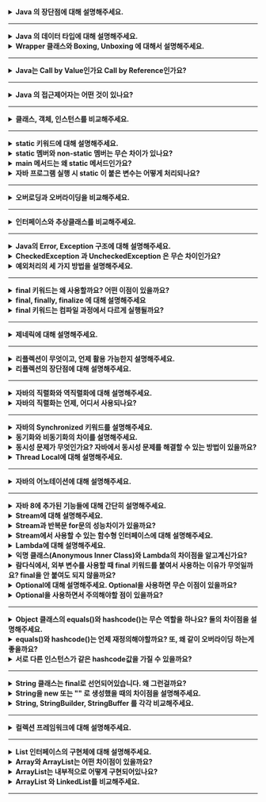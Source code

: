 <details>
    <summary><b>Java 의 장단점에 대해 설명해주세요.</b></summary>

## 장점

- 운영체제에 독립적이다.
    - JVM에 의해 자바로 작성된 프로그램을 어디서든 실행 가능하다.
- 객체지향 언어이다.
    - 다형성, 상속 등의 객체 지향 개념을 통해 재사용성, 확장성이 높은 코드 작성이 가능하다.
- 언어를 사용해온 시간이 길고 자료가 많다.
    - 많은 개발자들이 오랜 기간동안 개발에 사용한 언어인 만큼 찾아볼 수 있는 자료가 많고 커뮤니티가 활발하다.
    - 많은 오픈 소스가 만들어지면서 이를 통해 많은 사람들이 쉽고 빠르게 개발이 가능해졌다.
- 멀티스레드 구현이 쉽게 가능하다.
    - 많은 라이브러리를 통해 멀티스레드 구현이 쉽다.
    - 운영체제에 독립적이어서 더욱 쉽게 할 수 있다.

## 단점

- 속도가 비교적 느리다.
    - 한번의 컴파일로 기계어로 변환되는 C, C++과는 다르게 한번의 컴파일이 아닌, JVM이 해석하고 실행하는 과정이 필요하기 때문에 확실히 속도는 느리다.
    - JIT 컴파일러의 도입으로 C, C++의 속도와 거의 비슷하게 개선되었다.
- 예외 처리가 불편하다.
    - 예외를 개발자들이 **직접** 처리해줘야 한다. 이를 해주지 않으면 컴파일 에러가 발생하여 프로그램이 실행되지 않는다.
</details>

---

<details>
    <summary><b>Java 의 데이터 타입에 대해 설명해주세요.</b></summary>

# Java의 데이터 타입

### 기본 데이터 타입

| 타입 종류 | 이름      | 크기     |
|-------|---------|--------|
| 정수형   | byte    | 1 byte |
|       | short   | 2 byte |
|       | int     | 4 byte |
|       | long    | 8 byte |
| 실수형   | float   | 4 byte |
|       | double  | 8 byte |
| 논리형   | boolean | 1 byte |
| 문자형   | char    | 2 byte |
- 기본 데이터 타입은 메모리의 Stack 영역에 저장된다.
- 기본값이 존재하며 null 값을 가질 수 없다.
- 운영체제에 독립적인 언어이기 때문에 기본 타입의 크기가 운영체제에 따라 달라지지 않는다.
- 기본 데이터 타입의 크기를 벗어나는 값을 할당할 경우 컴파일 에러가 발생한다.

### 레퍼런스 타입

- 위의 8가지를 제외하고 모두 레퍼런스 타입이다.
- 보통 클래스, 인터페이스, 배열, Enum을 저장하기 위한 용도로 사용된다.
- Heap 영역에 값이 저장된 곳의 주소값을 Stack 영역에 저장한다.
- 기본값이 없고, 빈 객체라는 표현으로 null 값을 가질 수 있어 NullPointException이 발생할 수 있다.
</details>

<details>
    <summary><b>Wrapper 클래스와 Boxing, Unboxing 에 대해서 설명해주세요.</b></summary>

# Wrapper 클래스

기본 데이터 타입을 객체로 다루어야 하는 상황에 사용하기 위해 만들어진 것으로 Integer, Chracter 등 기본 데이터 타입의 객체 타입을 통칭하여 Wrapper 클래스라고 부른다.

Wrapper 클래스는 기본 데이터 타입과 다르게 연산에 사용되지 않으며 값을 생성하고 객체가 가진 값을 참조할 수만 있다.

## Boxing

- 기본 객체 타입을 Wrapper 클래스로 변환하는 과정을 말한다.

## Unboxing

- Wrapper 클래스를 기본 객체 타입으로 변환하는 과정을 말한다.

보통 위의 두가지 과정을 클래스의 static 메소드를 통해 수행했지만, JDK 1.5부터 Boxing과 Unboxing 과정을 자동으로 처리해준다. 이것을 통해 기존의 조회만 가능했던 점을 극복하여 연산에도 활용할 수 있게 되었다.
</details>

---

<details>
    <summary><b>Java는 Call by Value인가요 Call by Reference인가요?</b></summary>

# Call By Value vs Call By Reference

## Call By Value

- 메소드를 호출할 때 전달되는 인자에 값이 복사되어 전달된다.
- 메소드에 전달된 인자는 바깥의 변수와 **완전히 서로 다른 변수**로 존재한다.
- 따라서 메소드 내부에서 값이 변경되어도 외부의 변수에 전혀 영향을 주지 않는다.

## Call By Reference

- 메소드를 호출할 때 전달되는 인자에 레퍼런스가 담겨 전달된다.
- 메소드에 전달된 인자와 바깥의 변수가 같은 레퍼런스를 가리키게 된다.
- 따라서 메소드 내부에서 값이 변경되면 외부의 변수도 동일하게 변경 사항이 반영된다.

## Java는 무슨 방식을 사용하나요?

Java는 항상 Call By Value로 작동한다.

1. 원시 타입의 경우

    ```java
    public class PrimitiveClass {
    
    	public void sum(int a, int b){ // 동일한 이름이지만 PrimitiveClass의 멤버 변수와 완전히 다른 변수
    		a += b;
    	}
    
    	public static void main(String[] args){
    			int a = 1;
    			int b = 2;
    
    			sum(a, b);
    
    			System.out.println("a : " + a);
    			System.out.println("b : " + b);
    	}
    }
    ```

   **실행 결과**

    ```
    a : 1
    b : 2
    ```

2. 레퍼런스 타입의 경우

    ```java
    public class User{
    	String name;
    
    	public User(String name){
    		this.name = name;
    	}
    
    	public String getName(){
    		return this.name;
    	}
    }
    
    public class ReferenceClass {
    
    	public void changeUser(User a){ // 동일한 이름이지만 ReferenceClass의 멤버 변수와 완전히 다른 변수
    		a = new User("kim");
    	}
    
    	public static void main(String[] args){
    			User a = new User("lee");
    
    			changeUser(a);
    
    			System.out.println("a name : " + a);
    	}
    }
    ```

   **실행 결과**

    ```
    a name : lee
    ```

   **🤔  reference를 전달하는데 왜 call by value 인거지?**

   위에 주석으로 적어놓은 것과 동일하게 현재 `changeUser` 라는 메소드에 인자로 전달되는 `a` 라는 변수는 `ReferenceClass` 가 멤버로 가진 `a` 변수와 서로 다른 변수이다.

   `changeUser`가 사용하게 될 `a`라는 변수에 User 인스턴스의 **주소값**이 복사되어 들어가게 되고, lee 라는 이름을 가진 객체에 접근이 가능하게 된다.

   하지만 완전히 다른 변수이기 때문에 a에 완전히 다른 새로운 인스턴스가 할당되게 되면 더이상 changeUser에서는 ReferenceClass의 멤버 변수 a에 접근이 불가능하다. 왜냐하면 주소값이 사라져버렸기 때문이다.

   즉, 주소값을 복사해서 전달한 것이지 레퍼런스를 그대로 전달한 것이 아니기 때문에 메소드 내에서 값이 변경되어도 기존의 값이 변경되지 않고 나오게 되는 것이다.


따라서, 자바는 항상 Call By Value로 작동하는 것을 확인할 수 있다.
</details>

---

<details>
    <summary><b>Java 의 접근제어자는 어떤 것이 있나요?</b></summary> 

# Java의 접근 제어자

| 종류        | 설명                                                                            | 접근 가능 범위                   |
|-----------|-------------------------------------------------------------------------------|----------------------------|
| private   | 그 어떤 외부 클래스에서도 접근이 불가능하며 동일한 클래스 내에서만 접근 및 사용이 가능하다.                          | 동일한 클래스 내                  |
| public    | 어디서든 접근이 가능하다.                                                                | 모든 패키지                     |
| protected | 같은 패키지에 존재할 경우 접근이 가능하며, 다른 패키지에 있더라도 상속 받은 자식 클래스는 접근이 가능하다.                 | 같은 패키지 혹은 패키지에 상관 없이 상속 관계 |
| default   | 아무것도 지정하지 않을 경우에 해당되며 같은 패키지 내에 있는 경우에만 접근이 가능하다. 그래서 pakage-private이라고도 부른다. | 같은 패키지                     |
</details>

---

<details>
    <summary><b>클래스, 객체, 인스턴스를 비교해주세요.</b></summary> 

# 클래스

- 객체를 구현하기 위한 설계도 및 틀
- 연관된 변수와 메서드를 가진다.

# 객체

- 소프트웨어 세계에 구현해야할 대상이다.
- 소프트웨어 세계에 구현하고자 하는 대상의 컨셉으로 이를 구현해내기 위해 클래스로 설계도를 만드는 것이다.
  - 그래서 클래스의 인스턴스라고 부르기도 한다.
- oop의 관점으로 클래스 타입으로 선언되었을 때 객체라고 부른다.

# 인스턴스

- 클래스가 소프트웨어 세계에서 구체적으로 실체화 된 것을 말한다.
- 실제로 메모리에 할당된다.
- oop의 관점으로 객체가 메모리에 할당되어 실제 사용될때 인스턴스라고 한다.

# 객체 vs 인스턴스

- 사실 객체는 인스턴스를 포괄하는 개념이다.
- 소프트웨어 세계에 더욱 가까운 개념이 인스턴스이고, 실제 개념에 가까운 것이 객체라고 할 수 있다.
- 코드상으로는 클래스 타입을 사용하여 선언된 것을 객체라고 하며,  객체에 실제 구체적인 구현체가 생성되면 그것을 인스턴스라고 한다.
</details>

---

<details>
    <summary><b>static 키워드에 대해 설명해주세요.</b></summary> 

- 객체 생성 없이도 접근이 가능하도록 만든다.
- static 키워드를 가지면 클래스가 로드되는 시점에 메모리에 적재된다.
- 클래스 로드 시점에 메모리에 적재된 후에 프로그램이 종료될 때까지 유지된다.
- 프로그램이 종료되면서 메모리에서 해제된다.
- GC의 관리 대상에서 제외되기 때문에 무문별한 static 사용은 메모리 낭비를 가져올 수 있으니 신중히 고려해야한다.
</details>

<details>
    <summary><b>static 멤버와 non-static 멤버는 무슨 차이가 있나요?</b></summary> 

## static 멤버 vs non-static 멤버

### static 멤버

- 객체 생성 없이 접근이 가능하다.
- JVM의 Runtime Data Area 중 Method Area에 들어간다.
- 컴파일 시점에 메모리에 적재되어야 하므로 정적 바인딩에 해당한다.
- static 멤버는 클래스 내의 non-static 멤버를 참조 할 수 없다.
- 클래스 당 하나로 관리된다.

### non-static 멤버

- 객체를 인스턴스로 생성하고 인스턴스를 통해 접근이 가능하다.
- non-static 멤버는 static 멤버를 참조 할 수 있다.
- 런타임 시점에 동적으로 할당되기 때문에 동적 바인딩에 해당한다.
- 생성된 인스턴스 별로 heap 영역에 객체와 함께 생성된다.


> 🚨 **클래스의 인스턴스 메소드는 객체별로 생성되지 않는다.**
> 
> 인스턴스 메소드는 메모리에 한 번 할당되고, 각 생성된 객체들은 그 메소드가 어디에 있는지 알고 있는 상태로 존재한다. 객체가 메모리의 주소를 알고 있고, 인스턴스를 통해 메소드를 호출할 때 알고 있는 메모리 주소를 통해 메소드를 호출하게 된다.

</details>
<details>
    <summary><b>main 메서드는 왜 static 메서드인가요?</b></summary> 

JVM의 실행에서 가장 먼저 호출하는 것이 main 메소드이다. JVM은 클래스의 인스턴스가 생성되지 않은 상태에서 main 메소드를 찾는다.

**따라서 실행 시점에 메모리에 main 메소드가 적재되어 있기 위해서 main 메소드는 static으로 선언된다.**
</details>

<details>
    <summary><b>자바 프로그램 실행 시 static 이 붙은 변수는 어떻게 처리되나요?</b></summary>

클래스 로더에 의해 static 키워드를 인식하여 클래스 로드 시점에 메모리에 적재합니다. JVM의 Runtime Data Area 중 로드된 클래스들이 저장되는 곳인 Method Area에 static 변수도 같이 적재됩니다. 이때 적재된 static 변수는 클래스 별로 하나만 적재됩니다.
</details>

---

<details>
    <summary><b>오버로딩과 오버라이딩을 비교해주세요.</b></summary> 

## 오버로딩

- 동일한 클래스 내 혹은 상속 관계에서 이루어진다.
- 동일한 메소드 명을 가지면서 전달되는 인자의 타입이나 갯수가 달라야한다.
- 같은 기능을 하는 다른 메소드를 하나의 동일한 메소드로 사용 가능하다.
- 타입 정보가 결정되는 시점에 정적으로 바인딩된다. = 정적 바인딩

## 오버라이딩

- 상속 관계에서만 이루어진다. 동일한 클래스 내에서는 이루어질 수 없다.
- 동일한 메소드 명을 가지면서 전달되는 인자의 타입과 갯수도 동일해야 한다.
- 부모가 가진 기능을 재정의 할 수 있다.
- 상속을 통해 이루어지기 때문에 컴파일 시점에 타입이 결정되지 못하고 동적으로 할당된 객체를 통해 메소드를 호출하기 때문에 오버라이딩은 동적 바인딩이다.
</details>

---

<details>
    <summary><b>인터페이스와 추상클래스를 비교해주세요.</b></summary> 

# 인터페이스

## 인터페이스 정의

- interface 키워드를 사용하여 클래스처럼 선언된 형태이다.
- 상수와 추상 메소드를 가진다.
  - 추상 메소드의 public abstract 키워드는 생략될 수 있다.
  - 상수의 public static final 키워드는 생략될 수 있다.
- 인터페이스는 인스턴스화 할 수 없다.
  - implements 키워드를 사용하여 클래스로 구현하여 인스턴스로 만들 수 있다.
  - 인터페이스를 상속 받은 클래스는 모든 추상 메소드를 반드시 구현해야 한다.

## 인터페이스 목적

- 인터페이스는 추상화와 다형성을 실천할 수 있는 핵심 개념이다.
  - 인터페이스를 통해 기능을 명세할 수 있으며, 즉 기능을 추상화 할 수 있다.
  - 인터페이스를 활용하여 객체를 선언하고 인스턴스를 사용할 때 내부 구현을 고려하지 않고 사용이 가능하다.
- 인터페이스는 서로 연관이 없는 클래스더라도 같은 기능을 동작하도록 보장한다.
  - 상속 받은 서브 클래스가 구현해야 할 메소드들의 원형을 알려주어 서브 클래스들이 모두 동일한 동작을 할 수 있도록 한다.

## 인터페이스의 다중상속

- 인터페이스는 추상 메서드만 가지기 때문에 여러 인터페이스에서 동일한 메소드를 가지고 있어도 실질적인 구현은 구현체에서 하기 때문에 문제가 발생하지 않는다.

> 🚨 **클래스에서 다중상속이 안되는 이유는 ?**
>
> A와 B, C 클래스가 있다고 할 때, C 가 A, B 를 모두 동시에 상속 받았다고 가정하자.
그런데 A와 B에 동일한 형태를 가진 메소드가 있다고 할때, C에서 그 메소드를 사용하게 되면 A, B 어떤 클래스에 속한 메소드를 가져와야 하는지 알 수가 없기 때문에 클래스는 다중 상속이 불가능하다.


# 추상 클래스

## 추상클래스 정의

- abstract 키워드를 사용하여 클래스를 선언한 형태이다.
- 추상 메소드를 가질 수도 있고 가지지 않을 수도 있다.
  - 추상 메소드를 가진다면 반드시 클래스도 추상 클래스로 선언해야 한다.
- 추상 클래스는 인스턴스화 할 수 없다.
  - 아직 구현되지 않은 추상메소드를 갖고 있기 때문이다.
  - 상속을 통해 구현하여 서브 클래스로 인스턴스를 만들 수 있다.

## 추상 클래스의 목적

- 상속을 위한 부모클래스로 활용하기 위한 목적이 있다.
  - 여러 클래스의 공통 기능을  추상화하여 상속 받는 자식 클래스에게 구현의 책임을 위임한다.
- 보통 연관된 클래스 간의 상속 관계에서 기능 확장을 위해 사용된다.
  - 클래스 간의 기능 구현을 각 클래스에게 위임하여 기능을 확장할 수 있다.

## 추상 클래스의 단일 상속

- 추상 클래스는 추상 메소드외에 구현된 인스턴스 메소드도 가질 수 있다. 따라서 클래스의 상속 관계에서 이루어질 수 있는 충돌의 발생 가능성이 있기 때문에 추상 클래스도 다중 상속을 허용하지 않는다.

## 추상 클래스 vs 인터페이스

`공통점`

- 모두 자체만으로 인스턴스화 할 수 없다.
- 추상 메서드를 가질 수 있다.
- 상속을 통해 모든 추상 메서드를 구현해야 하는 강제성을 가진다.
- 모두 다형성을 실현할 수 있다.

`차이점`

- 추상 클래스는 기능을 추상화하여 관련있는 클래스들 간의 기능 확장을 위해 사용되는 반면, 인터페이스는 연관이 없는 클래스더라도 같은 기능을 가진 것을 보장하기 위해 사용된다.
- 추상 클래스는 다중 상속이 불가능 하지만 인터페이스는 다중 상속이 가능하다.
</details>

---

<details>
    <summary><b>Java의 Error, Exception 구조에 대해 설명해주세요.</b></summary> 

# Error

- 주로 자바 가상 머신에서 발생한다.
- Java.lang.Error 클래스의 서브 클래스들로 시스템에 무언가 비정상적인 상황이 발생한 경우에 사용된다.
- 애플리케이션 코드에서 처리할 수 없는 예외이다.
- 대표적으로 StackOverFlowError, OutOfMemoryError가 있다.

# Exception

- 시스템이 아닌 개발자가 작성한 애플리케이션 코드에 의해 발생하는 예외이다.
- java.lang.Exception 클래스의 서브 클래스들인데, Exception을 상속하느냐, RuntimeException을 상속하느냐에 따라 예외 처리 방식이 다르다.
- Exception을 상속 받은 서브 클래스들은 Check Exception 이라고 하며, try-catch, throws를 통해 반드시 예외를 처리해야 하는 강제성을 가진다.
- RuntimeException을 상속 받은 서브 클래스들은 UnChecked Exception 이라고 하며, RuntimeException이 명시적인 예외 처리를 강제하지 않기 때문에 Unchecked Exception은 예외처리가 강제되지 않는다.

</details>

<details>
    <summary><b>CheckedException 과 UncheckedException 은 무슨 차이인가요?</b></summary> 

- Exception을 상속 받은 서브 클래스들은 Check Exception 이라고 하며, try-catch, throws를 통해 반드시 예외를 처리해야 하는 강제성을 가진다.
- RuntimeException을 상속 받은 서브 클래스들은 UnChecked Exception 이라고 하며, RuntimeException이 명시적인 예외 처리를 강제하지 않기 때문에 Unchecked Exception은 예외처리가 강제되지 않는다.

</details>

<details>
    <summary><b>예외처리의 세 가지 방법을 설명해주세요.</b></summary> 

## 예외 복구

예외 상태를 파악한 후에 문제를 해결하여 정상을 돌려 놓는 것이다.

```java
public sendFile(String fileName) {
    File file;
    try {
      file = FileFindService.find(fileName);
    }
    catch (FileNotFoundException e){
      file = FileFindeService.find("defalut.png");
    }

    send(file);
}
```

자주 사용되지 않는 방법이라고 한다. 예외가 발생하면 복구할 수 있는 경우가 거의 없기 때문이다.

예를 들어 유니크해야 하는 이메일 값이 중복되어 SQLException이 계속 발생한다면 RuntimeException을 발생시키고 사용자에게 다시 입력을 유도하는 것이 현명하기 때문이다.

따라서 복구를 해야할 일이 생긴다면 아래 처럼 코드의 흐름으로 제어하는 것이 좋다.

```java
public void sendFile(String fileName){
    if(FileFindService.existed(filename)){ // 파일의 유무에 따라 행동 제어
        send(FileService.find(fileName);
    } else {
        send(FileService.find("default.png");
    }
}
```

## 예외 처리 회피

예외를 직접 담당하지 않고 호출한 쪽으로 던져 회피하는 방법이다.

무작정 예외를 회피하는 것은 무책임한 방법이며, 전달할 객체에게 예외를 반드시 알려야 하는 상황에 사용된다.

```java
public Object someMethod() throws IOException {
    ...
}
```

## 예외 전환

예외 처리 회피와 비슷하게 메소드 밖으로 예외를 던지지만, 적절한 예외로 전환해서 넘기는 방법이다.

보통 예외 처리를 위해 RuntimeException을 상속받은 적절한 예외처리 핸들러를 만들어 그 예외 클래스로 전환하여 던진다.

복구를 위해 Unchecked Exception을 이용하는 방법이다.

```java
public int divide(int num1, int num2){
    try {
        return num1 / num2;
    } catch (ArithemeticException e){
        throw new CalculateException("0으로 나눌 수 없음!");
    }
}

public class CalculateException extends RuntimeException {
    public CalculateException(String message){
        super(message);
    }
}
```
</details>

---

<details>
    <summary><b>final 키워드는 왜 사용할까요? 어떤 이점이 있을까요?</b></summary> 

final 키워드를 선언하게 되면 한번의 초기화 후에 변경할 수 없음을 나타낸다.

# final 선언시 무엇이 달라질까?

## 클래스

클래스 이름 앞에 사용되면 클래스를 **상속 받을 수 없음**을 지정한다.

### 가장 대표적인 final 클래스 = String


> ☁️ Immutable Object : 하나의 인스턴스로 복제하여 공유할 수 있다.


String 클래스는 final로 선언되어 상속이 불가능하다. String의 특성을 잘 생각해보면 이 이유를 알 수 있다.

String 클래스는 String Pool에서 하나의 인스턴스를 공유하는 형태로 사용된다. 즉, 문자열 별로 인스턴스가 만들어지지만 동일한 값을 가진 인스턴스는 생성되지 않고 복제되어 공유된다는 것이다. 그렇기 때문에 String은 불변객체로 만들어져 관리된다.

만약 이렇게 공유되는 String 클래스가 상속이 가능한 형태라면 어떨까? String 을 상속받은 Sub Class가 만들어지고, String pool에서는 String 클래스인지, String 클래스처럼 보이는 Sub Class인지 알기가 힘들다.

따라서 String은 불변 객체이면서 상속이 불가능한 final 클래스로 정의된 것이다.

이런 식으로, 상속을 통해서 확장이 되지 않았으면 하는 클래스에 대해 final 키워드를 사용할 수 있다.

## 메소드

메소드에 선언되면 **오버라이딩 할 수 없는 메소드**임을 선언한다.

만약 상속받은 클래스의 부모 클래스에 final 메소드가 존재하면 오버라이딩 할 수 없으며, 해당 메소드를 상속받아서 사용해야만 한다.

## 필드

필드에 선언되면 **상수**가 된다.

상수 필드는 한번 초기화되면 값을 변경할 수 없으며, public static 키워드와 함께 선언하면 어디서든 사용할 수 있는 전역 상수를 만들 수 있다.

### 기본 데이터타입에 사용

기본 데이터 타입에 사용시 해당 변수의 값 자체가 변하지 않도록 한다.

### 참조 타입에 사용

참조 타입에 사용시 해당 변수가 가진 주소값이 변하지 않도록 한다. 참조하고 있는 주소값에 해당하는 객체의 상태값은 강제할 수 없다.

# final 사용으로 얻는 이점

- 시스템을 통해 변하지 않고 통일성을 유지해야 하는 값이 바뀌지 않도록 강제할 수 있다.
- final 변수로 선언하여 변하지 않는 값을 일관성 있게 사용이 가능하며, 따로 상수를 선언해둘 경우 변경이 용이하다.
- 값이 변경되지 않기 때문에 컴파일러가 효율적으로 코드를 생산할 수 있게 된다.
- 메소드에 사용할 경우, 변경되면 안되는 메소드로 지정이 가능하다.
</details>


<details>
    <summary><b>final, finally, finalize 에 대해 설명해주세요</b></summary> 

## final

- 사용되는 곳에 따라 의미가 다르다.
- 클래스에 사용시 상속이 불가능한 클래스를 만들게 되고, 메소드에 쓰일 경우 오버라이딩이 불가능한 메소드를 만들게 되고, 필드에 사용시 한번의 초기화 이후에 변경이 불가능한 변수임을 의미하게 된다.

## finally

- try-catch 구문에서 try, catch 블록이 실행된 후 마지막에 반드시 실행해야 하는 로직이 있을 경우에 사용할 수 있는 선택적 블럭이다.
- try에서 자원을 사용하게 된 경우에 개발자가 직접 finally를 통해 자원을 해제시킬 때 주로 많이 사용된다.
    - 자원을 사용 후 해제하지 않으면 계속해서 자원이 열려있게 되면서 프로그램에 버그를 만들 수 있다.
- finally 코드로 매번 동일한 코드를 작성하게 되면 가독성을 해치기 때문에 java 7에서 AutoCloseable을 구현한 클래스에 한해 자동으로 자원을 해제하는 문법이 생겼다.

## finalize

- 이것은 메소드로, 가비지 컬렉터가 더 이상 참조가 존재하지 않는 객체를 발견하였을 때 메모리 낭비가 되지 않도록 객체를 삭제하기 위해 호출하는 메소드이다.
- 이 메소드는 Object 클래스 내에 구현되어 있는 메소드로 모든 객체가 가지고 있으며, 객체 삭제 시 추가적인 행위를 주고 싶을 때 오버라이딩 해서 사용도 가능하다.
    - 하지만 가비지 컬렉터가 언제 이 함수를 호출할 지 예상할 수 없기 때문에 중요한 로직은 이곳에 추가하지 않는 것이 좋다.
</details>

<details>
    <summary><b>final 키워드는 컴파일 과정에서 다르게 실행될까요?</b></summary> 

# final 은 컴파일에 어떻게 될까?

- final 값은 컴파일 시에 타입 검사와 접근자를 구분해내고, 문제가 없다면 변수에서 바로 값으로 변경된다. 즉, 변수명으로 작성해 두었던 것들이 모두 값으로 변경된다는 것이다.
- 바로 값으로 변경되기 때문에 변수에 대해 메모리를 할당할 필요가 없으며, 객체가 생성되지 않고 바인딩도 이루어지지 않는다.
</br>(하지만 사용자의 입력이나 난수를 통해 값이 결정되는 경우에는 메모리 공간이 할당되어 값이 초기화 된 후에 메모리에 저장된다. )
</details>

---

<details>
    <summary><b>제네릭에 대해 설명해주세요.</b></summary> 

# 정의

- 모든 종류의 타입을 다룰 수 있도록 일반화된 타입 매개 변수로 클래스나 메서드를 선언하는 기법이다.
- 클래스 내부에서 지정하는 것이 아닌 외부의 사용자에 의해 타입을 지정하는 것을 의미한다.
- 사용자는 필요에 의해 타입을 지정하게 된다.

# 사용방법

### 1. 클래스 및 인터페이스에 선언

```java
public class ClassName<T> { ... }
public interface InterfaceName<T> { ... }
```

- 위와 같이 선언할 수 있으며, 이렇게 선언된 클래스는 객체 생성시 타입을 반드시 지정해줘야 한다.

**주의사항 🔥**

- 제너릭의 타입으로는 참조타입과 사용자 정의 타입만 가능하며 기본 데이터 타입은 사용할 수 없다.
- 제너릭 클래스 내에서는 제너릭 클래스의 인스턴스 생성이 불가능하다.
- 제너릭은 하나가 아닌 두개도 받을 수 있다.

**사용하는 이유**

- 상황에 따라 필요로 되는 데이터 타입으로 클래스를 사용하고 싶은 경우에 사용할 수 있다.

### 2. 제너릭 메서드

```java
public <T> T genericMethodName(T o) { ... }
```

**주의사항 🔥**

- 만약 클래스가 이미 제너릭으로 선언되었더라도 다른 제너릭으로 따로 제너릭 메서드를 생성할 수 있다.

**지정된 클래스의 타입이 아닌 다른 제너릭으로 선언될 수 있는 이유**

클래스 인스턴스는 선언 시 new 생성자로 객체를 생성하고 <> 내부에 구체적인 타입을 전달하여 지정된다. 하지만 우리가 정적 메소드를 선언한다고 가정해보자.

클래스를 로딩하는 시점에 메모리에 정적 제너릭 메소드가 등록되어야 한다. (해당 클래스가 사용중이라면) 하지만 클래스와 동일한 제너릭으로 선언된 상태에서는 타입을 알 수가 없기 때문에 메모리에 등록할 수가 없다. 왜냐하면 new 생성자를 통해 객체의 인스턴스를 생성하지 않았기 때문에 타입이 전달되지 않은 상태이기 때문이다. 따라서 정적 메소드가 호출 시에 타입이 결정될 수 있도록 선언된 클래스와 전혀 다른 제너릭으로 선언되는 것이다.

같은 알파벳을 사용하여 선언한다 하더라도 그것은 같은 제너릭이 아닌 전혀 다른 제너릭으로 존재한다는 사실을 꼭 알고 넘어가야 한다.

### 3. 제한된 제너릭

위에서 소개한 방식은 아주 간단하고 일반적인 제너릭 사용방법이다.

제너릭을 사용하면서 특정 범위를 지정할 수 있는데 사용방법은 다음과 같다.

- <K **extends** T>
- <K **super** T>

**extends**

<K extends T> 는 K가 T이거나 또는 T의 자식인 타입이어야만 한다는 뜻이다. 즉, T를 상속받은 자식 클래스이거나 자기 자신만 타입으로 받을 수 있다는 말이다. 

예를 들어 `ClassName<K extends Number>`로 선언된 클래스가 존재하고 이것의 인스턴스를 생성한다고 할 때, K에 들어갈 수 있는 클래스들은 Number 객체를 상속 받은 Integer, Double 등등이 가능할 것이다. 하지만 Number를 상속받지 않은 String, Character 등의 클래스는 들어가지 못한다. (컴파일 에러가 발생한다.)

**super**

<K super T> 는 K가 T의 부모이거나 조상이어야 또는 자신만 타입이어야만 한다는 뜻이다. 즉, T가 K를 상속 받은 자식클래스이어야 한다는 말이다. 

예를 들어 ClassName<K super Fruit> 이라고 한다면 K는 Fruit이라는 클래스를 상속 받은 타입만을 가질 수 있으며, ClassName을 Fruit으로도 활용 할 수 있게 된다. 즉, `업 캐스팅`이 가능해진다. 더 예를 들어 K가 Fruit을 상속받은 Apple이라고 한다면 우리는 사과라는 필드가 아닌 과일이라는 필드를 가지고 활용해야 할 때도 분명히 존재할 것이다. (과일 목록만 뽑아오고 싶을 때 우리는 사과를 사과가 아닌 과일로 바라보고 싶을 것이다)

super와 extends에서 또 사용할 수 있는 것이 **와일드 카드**이다.

와일드 카드는 어떤 타입이든 상관이 없다는 것을 의미한다. 즉, 자바의 최상휘 클래스의 타입을 상속 받은 것을 받겠다는 것과 동일하다. ( == Object)

그리고 와일드 카드의 특이한 점은 위의 두가지 경우와 다르게 타입을 지정해도 타입 전달이 안된다는 특징이 있다. 따라서 지정된 타입이 없기 때문에 타입을 참조할 수가 없다.

### super와 와일드 카드

우리는 객체간의 비교를 하고 싶을 때가 있을 것이다. 제너릭으로 선언된 클래스를 비교하고 싶을 때는 어떻게 할까?

우리는 보통 객체 비교를 위해 Comparable을 상속받아 비교한다. 그러면 제너릭 클래스인 ClassName에서 Comparable을 구현해보자.

```java
public class ClassName<E extends Comparable<E>> { 
	E element;

	@Override
	public int compareTo(E o){ ... }
}
```

우리는 제너릭 타입을 가진 객체간에 비교를 하기 위해 가지고 있는 멤버들로 비교가 가능하도록 Comparable을 구현하도록 extends를 통해 강제할 수 있다.

즉, 여기서 E extends Comparable<E> 은 E가 Comparable을 반드시 구현해야 한다는 의미랑 동일하다. 왜냐하면 위에서 말했다싶이 extends는 제너릭 타입이 부모 클래스를 상속한 클래스만 올 수 있기 때문이다.

그러면 우리는 우리가 선언한 타입을 가진 클래스를 가지고 객체 간의 비교가 가능해진다. 자 여기서 이런 상황이 된다고 가정해보자.

```java
import java.util.*;

public class Generic {

  public static void main(String[] args){
    SaltClass<Student> saltClass = new SaltClass<>(new Student("name", 15));
  }
}

class SaltClass <E extends Comparable<E>> {
	E member;

  public SaltClass(E member) {
    this.member = member;
  }

  public E getMember(E requestMember){
    member.compareTo(requestMember);
    return this.member;
  }
}

class Person {
  String name;

  public Person(String name) {
    this.name = name;
  }
}

class Student extends Person implements Comparable<Person>{
  Integer age;

  public Student(String name, Integer age) {
    super(name);
    this.age = age;
  }

  @Override
  public int compareTo(Person o) {
    return 0;
  }
}
```

현재 상황은 Student 클래스가 Person을 상속 받은 상태이며 Student는 Comparable을 구현했지만 상위 클래스에 대한 기준으로 구현했다. 하지만 SaltClass는 E 타입을 가지며 E 타입은 Comparable<E>를 구현해야 한다고 정의하고 있다.

하지만 Student는 Comparable<Student>는 구현하지 않았으므로 컴파일 에러를 발생시킨다. 따라서 이런 경우에는 E extends Comparable<? super E>> 라고 표현하여 상위 클래스에 대해서도 구현할 수 있도록 하여, 해당 클래스가 업 캐스팅이 가능하도록 한다. 그러면 하위 클래스로 SaltClass를 선언해도 Person 즉, 상위 클래스에 구현이 되어 있으므로 Comparable<? super E> 에서 납득이 가능하다.

따라서 Student를 사용해서 정렬을 해도 Person을 사용해서 정렬을 해도 문제가 없게 되므로, Comparable<E>를 사용하는 것보다 훨씬 안정적이고 유연한 개발이 가능해진다.

**변경한 코드**

```java
import java.util.*;

public class Generic {

  public static void main(String[] args){
    SaltClass<Student> saltClass = new SaltClass<>(new Student("name", 15));
  }
}

class SaltClass <E extends Comparable<? super E>> { 
  E member;

  public SaltClass(E member) {
    this.member = member;
  }

  public E getMember(E requestMember){
    member.compareTo(requestMember);
    return this.member;
  }
}

class Person {
  String name;

  public Person(String name) {
    this.name = name;
  }
}

class Student extends Person implements Comparable<Person>{
  Integer age;

  public Student(String name, Integer age) {
    super(name);
    this.age = age;
  }

  @Override
  public int compareTo(Person o) {
    return 0;
  }
}

```

[레퍼런스](https://st-lab.tistory.com/153)
</details>

---

<details>
    <summary><b>리플렉션이 무엇이고, 언제 활용 가능한지 설명해주세요.</b></summary> 

# 정의

자바에서 이미 로딩이 완료된 클래스에서 또 다른 클래스를 동적으로 로딩하여 생성자, 멤버 필드, 그리고 멤버 메소드 등을 사용할 수 있도록 하는 기법이다.

# 사용하는 이유

- 실행 시간에 (런타임에) 다른 클래스를 동적으로 로딩하여 접근하고자 할 때 클래스의 구조, 멤버 필드, 메소드 정보를 가져오기 위해 사용한다.

⇒ 대표적으로 스프링 프레임워크, 하이버네이트, Jackson 라이브러리에서 사용된다.

# 사용 예시

Jackson 라이브러리의 ObjectMapper를 살펴보자.

### 직렬화

객체를 통해 json문자열을 만드는 과정이다.

이때 바로 리플렉션이 사용되는데, 우선 json 문자열을 만들기 위해서는 어떤 필드들이 객체에 존재하는지 알아야한다. 그리고 얻은 필드 정보를 통해서 값들을 가져와야 하는데 이때 클래스의 getter를 통해 가져온다. (이건 정해진 원칙)

Jackson 라이브러는 사용자가 이 라이브러리를 어떤 객체를 사용하여 적용하는지 알 길이 없다. getter를 사용하여 값을 넣을 수 있도록 라이브러리를 만들어 놓은 후에 런타임에 동적으로 json 문자열로 변경하고자 하는 클래스를 읽어와 클래스의 필드 정보와 getter 메소드를 찾는다. 바로 이것이 리플렉션에 해당되는 것이다.
</details>

<details>
    <summary><b>리플렉션의 장단점에 대해 설명해주세요.</b></summary> 

# 리플렉션을 사용하면 좋은 점

- 오브젝트의 이름을 사용하여 확장성 오브젝트들의 인스턴스를 만들어냄으로써 애플리케이션이 외부에서 사용자가 정의한 클래스들을 사용할 수 있게 하는 확장성을 가지고 있다.
- 디버깅과 테스트 도구에서 사용하여 클래스의 private 함수에도 접근이 가능하도록 한다.

# 리플렉션을 사용해서 나쁜 점

- 성능 오버헤드가 발생할 수 있다.
    - 당연히 리플렉션이 있는 것보다 없는 것이 속도가 훨씬 빠르기 때문에 성능에 아주 민감한 코드라면 리플랙션을 사용하지 않는 것이 좋다.
- 캡슐화를 저해시킨다.
    - 리플렉션 기능을 사용하면 private 메소드에도 접근할 수 있기 때문에 여러 부작용이 발생할 수도 있다.
    - 추상화를 깨트릴 수 있기 때문에 플랫폼 업그레이드시 동작이 변경될 수 있다는 우려가 있다.
</details>

---

<details>
    <summary><b>자바의 직렬화와 역직렬화에 대해 설명해주세요.</b></summary> 

# 직렬화

- 메모리에 담겨있는 자바의 객체를 외부의 자바 시스템에서도 사용할 수 있도록 바이트(byte) 형태로 변경하는 기술

## 직렬화가 필요한 이유

- 디스크에 저장하거나 네트워크로 통신할 경우 값 형식의 데이터만 가능한데, 메모리에 있는 것은 힙에 할당되어 있는 주소 값을 가지고 있기 때문이다.
- 주소값에 해당하는 곳에 있는 객체의 정보를 뽑아 값 형식 데이터로 변경해줘야 하는 과정을 거쳐야한다.

## 자바의 직렬화 조건

- java.io.Serializable 인터페이스를 구현한 객체여야 한다.

## 자바 직렬화 방법

- java.io.ObjectOutputStream 을 이용한다.

# 역직렬화

- 바이트(byte) 형태로 존재하는 값 형식의 데이터를 메모리에 넣기 위해 다시 객체의 형태로 변경하는 기술

## 역직렬화의 조건

- 직렬화 대상이 된 객체의 클래스가 클래스 path에 존재해야 하고 import 되어 있어야 한다.
- 자바 직렬화 대상 객체는 동일한 serialVersionUID를 가지고 있어야 한다.

### serialVersionUID

- 직렬화 대상 객체가 가지는 값으로 직렬화 대상 객체는 동일한 serialVersionUID를 가져야한다.
- 이 값을 따로 선언해주지 않으면 클래스의 구조 정보를 이용하여 해시값이 자동으로 생성되기 때문에 클래스의 구조가 달라지면 이 값도 달라진다.

## 자바 역직렬화 방법

- java.io.ObjectInputStream 을 이용한다.

# 자바의 직렬화와 역직렬화를 사용하는 이유

- 자바 시스템 개발에 최적화되어 있다.
- 복잡한 데이터 구조이더라도 직렬화 기본 조건만 지키면 쉽게 직렬화, 역직렬화를 수행할 수 있다.
- 데이터 타입이 자동으로 맞춰져 역직렬화가 되면 기존 객체처럼 바로 사용 가능하다.

# 자바 직렬화의 단점

- 타입 체크가 엄격하다.
  - 객체의 변수명은 같은데 변수의 타입이 달라지면 타입 예외가 발생한다.
- 용량 문제
  - 아주 간단한 객체의 내용도 용량 차이가 크게 발생하기 때문에 JSON과 같은 경량화된 형태로 직렬화 하는 것이 좋다.

# 직렬화 할 때의 주의사항

- 긴 만료시간을 가지는 데이터는 JSON 등 다른 포맷을 사용하여 저장한다.
- 자주 변경되는 비즈니스적인 데이터에 대해서는 자바 직렬화 사용을 지양하는 것이 좋다.
</details>

<details>
    <summary><b>자바의 직렬화는 언제, 어디서 사용되나요?</b></summary> 

## 자바의 직렬화를 사용하는 예시 = 캐시

- Encached, Redis 등의 라이브러리 시스템에서 캐시 할 부분을 자바 직렬화된 데이터를 저장하여 사용한다.
</details>

---

<details>
    <summary><b>자바의 Synchronized 키워드를 설명해주세요.</b></summary>

## 임계영역 활용

- 임계영역은 `synchronized` 키워드를 사용하여 지정할 수 있다.
- 임계영역은 공유 자원에 단 하나의 스레드만 접근하도록 Lock을 사용하여 제한하는 방법이다.
- 메소드와 코드 블럭에 지정할 수 있으며, 지정된 영역에 들어갈 때 lock이 걸리고, 빠져나올 때 lock이 해제되는 과정이 컴파일에 의해 자동으로 수행된다.

### 1. 메소드 전체를 임계영역으로 지정

- 메소드의 전체가 임계 영역으로 지정되어 해당 메소드가 호출되면 자동으로 동기화된다.
- 하나의 스레드가 해당 메소드를 호출해서 실행하고 있다면 다른 스레드가 호출할 경우 먼저 호출하여 실행되고 있는 스레드가 해당 메소드를 빠져나올 때까지 대기해야 한다.

```java
public synchronized method1(String parameter){ ... }
```

- 메소드 전체가 임계영역이 되는 경우 메소드를 소유한 객체 전체가 lock에 걸리게 된다.
    - 함수 전체에 lock이 걸리는 것 뿐만 아니라 객체에도 lock이 걸리게 되어 가장 무식한 방법이라고 불리기도 한다.

🚨 **static 메소드에서 synchronized 키워드 사용**

- static 메소드는 객체가 생성되지 않은 상태에서 호출되어야 하기 때문에 객체를 대상으로 Lock을 거는 것이 아닌 class 를 대상으로 lock을 건다.
- static 메소드와 인스턴스 메소드를 혼동하여 동기화를 사용할 경우?

```java
public synchronized instanceMethod(String one){ ... }

public static synchronized staticMethod(String two){ ... }
```

- 두 종류의 메서드에 혼동해서 사용할 경우 **동기화가 잘 지켜지지 않는다.**
- 왜냐하면 static 메소드는 class를 단위로 동기화를 하지만 인스턴스 메소드는 객체를 기준으로 동기화를 진행하기 때문에 개발자가 원하는대로 동기화가 진행되지 않을 수 있는 것이다.
- 따라서 두 메소드에 혼동으로 synchronized 키워드를 사용하는 것은 지양해야 한다.

### 2. 코드 블록을 임계영역으로 지정

- 동기화가 필요한 부분에만 지정해주는 방식이며, 메소드 전체에 동기화를 거는 방법 대신에 사용될 수 있다.
- 코드 블록에 대해서만 동기화가 진행되기 때문에 메소드 내의 다른 부분은 동기화를 지원하지 않는 코드를 작성해야 한다.

> ❌ 주의해야할 점
코드 블럭을 사용하면서 lock을 지정할 대상을 인자로 전달해야 하는데, 이때 this 키워드로 전달하게 되면 메소드 전체를 임계영역으로 지정하는 것과 동일하기 때문에 지양하는 것이 좋다.
>
</details>

<details>
    <summary><b>동기화와 비동기화의 차이를 설명해주세요.</b></summary> 

# 동기화

- 한 자원에 동시에 접근하는 것을 제한한다.
- 여러 스레드가 같은 프로세스 내의 자원을 공유하면서 서로 다른 작업에게 영향을 줄 때 동기화가 필요하다.
    - 시간적인 동기화가 필요한 곳에 많이 사용된다.
- 순차적으로 진행되어 다음 실행될 명령이 현재 실행 중인 명령이 종료될 때까지 대기해야 한다.
- Java에서는 synchronized 키워드를 사용할 수 있고, 더 다양한 방법들이 있다.

# 비동기화

- 현재 실행중인 명령이 종료되지 않아도 다음 명령을 실행할 수 있는 환경이다.
- callback 함수를 통해 결과를 확인할 수 있다.
- 대표적인 예로 Ajax와 Thread가 있다.
</details>

<details>
    <summary><b>동시성 문제가 무엇인가요? 자바에서 동시성 문제를 해결할 수 있는 방법이 있을까요?</b></summary> 

# 동시성 문제란

동일한 자원에 대해 여러 스레드가 동시에 접근하면서 발생하는 문제이다.

동시성 문제는 보통 지역 변수에서는 발생하지 않는다. 지역 변수는 스레드마다 각각 다른 메모리 영역에 할당되기 때문이다.

그래서 보통 동시성 문제가 발생하는 곳은 인스턴스 필드 또는 static 같은 공용 필드에 접근할 때 발생한다.

읽기만 하면 사실 문제가 없지만 값에 접근하여 변경하는 경우에 발생한다.

## 동시성 문제 해결방법

### ThreadLocal 사용

해당 스레드만 접근할 수 있는 개인 저장소를 사용하여 여러 스레드가 동시에 접근하는 것이 아닌 스레드마다 각 저장소를 만들어서 해결한다.

하나의 값으로 관리할 필요 없이 사용자 별로 값을 할당해주는 경우에 사용할 수 있다.

### Synchronized 키워드 사용

메소드 혹은 블럭에 lock을 걸러 동시에 접근할 수 없도록 하여 막을 수 있다.

스레드의 개수가 많을 경우 혹은 로직이 복잡할 경우에는 스레드의 대기시간이 오래 결리면서 지연이 발생할 수 있다.

### volatile 키워드 사용

공유 자원에 접근하면서 주의 할 점이 CPU 메모리 영역에 데이터를 캐싱하면서 동기화가 이루어지지 않는 문제인데, 캐시를 사용하지 않도록 명시하는 volatile 키워드를 사용하여 메모리에 직접 접근하여 데이터를 다루도록 변경하여 해결할 수 있다.

### Atomic 클래스 사용

위의 경우들로도 동시성 문제를 완벽하게 해결할 수 없기 때문에 비-원자적 연산에서도 동기화를 빠르게 쉽게 할 수 있는 클래스를 자바에서 제공하고 있다. 그것이 바로 Atomic 클래스이다.
</details>

<details>
    <summary><b>Thread Local에 대해 설명해주세요.</b></summary> 

# ThreadLocal 정의

- 각 스레드가 자신만의 전역 변수를 만들어 사용할 수 있는 기능을 제공한다.
- thread 안에서 파라미터 또는 리턴 값으로 정보를 제공하는 것이 아닌, 다른 방법으로 thread 안에서의 값을 공유하는 방법을 제공한다.
- stack 영역에 변수를 선언하는 것에 대한 단점을 개선해준다.
- **thread 정보를 key로 하여 값을 저장해두는 Map 구조를 가지고 있다.**

# ThreadLocal 사용방법

- ThreadLocal에도 static, final 키워드를 사용할 수 있다.
- static 키워드가 붙으면 전역 변수, 안붙으면 스레드-인스턴스 당 사용할 수 있는 개념으로 생성된다.
  - 하지만 non-static의 경우 스레드 로컬의 목적과 설계 의도와는 거리가 멀어진다.

## set(), get()

- set() : 스레드 로컬에 값을 저장하는 메서드
- get() : 스레드 로컬에 저장된 값을 가져오는 메서드

## withInitial()

- 스레드 로컬 변수를 생성하면서 특정 값으로 초기화하는 메서드이다.

```java
public static <S> ThreadLocal<S> withInitial(Supplier<? extends S> supplier) {
    return new SuppliedThreadLocal<>(supplier);
}
```

## remove()

- 스레드 로컬 변수의 값을 삭제하는 메서드이다.
- 스레프 풀을 사용하는 환경에서는 스레드 로컬 변수 사용이 끝났다면 명시적으로 remove 메소드를 호출해야 한다.
  - 스레드가 재활용되면서 이전에 실행했던 스레드 로컬 정보가 남아있을 수 있기 때문이다.

# ThreadLocal의 활용

- 클라이언트 요청에 대해 각각의 스레드에서 처리할 때, 스레드 독립적으로 처리해야하는 데이터 (예를 들어, 인증 관련 처리) 에서 활용될 수 있다.
</details>


---

<details>
    <summary><b>자바의 어노테이션에 대해 설명해주세요.</b></summary> 

# Annotation

애너테이션은 주석이라는 뜻으로 코드에 대한 메타데이터를 코드에 직접적으로 기술할 수 있게 한다.

- 메타데이터 : 자신의 정보를 담고 있는 데이터

즉, 애너테이션은 코드 메타데이터로, 코드 자신에 대한 정보를 담는다.

이를 통해 컴파일러에게 필요한 정보를 제공하거나, 런타임 시에 필요한 처리를 제공하거나, 필요한 코드를 작성해주는 역할 들을 수행한다.

## Annotation 특징

- 패키지, 클래스, 메서드, 변수, 파라미터에 사용할 수 있다.
- 애너테이션이 적용된 코드는 직접적으로 애너테이션 코드를 실행하여 영향을 주는 것이 아닌, 단어 뜻대로 “주석”으로써의 데이터를 제공한다.
- 런타임중에 필요한 값으로 돌아가는 코드를 가질 수 없으며, 완전히 정적인 코드만 가질 수 있고, 컴파일 시간에 해석되어야 한다.

## 자바의 대표적인 Built-in Annotation

### @Override

- 메서드에 붙이며, 해당 함수가 부모 클래스의 메서드를 재정의한 메서드인지 명시한다.
- 재정의가 아닌 경우에 대해 체크할 수 있다.

### @FunctionalInterface

- 자바 8 버전에서부터 나온 것으로 함수형 인터페이스와 같이 나왔다.
- 해당 인터페이스가 함수형 인터페이스임을 알려준다. 만약 아니라면 에러가 나타나도록 한다.

## Annotation을 사용하면 좋은 점

- 코드량이 감소하고 유지보수하기 쉬우며 생산성이 증가된다.
- 비즈니스 로직에 영향을 주지 않으면서 부가적인 설정을 간편하게 할 수 있어서 Spring에서 많이 사용한다.

## Lombok을 사용하지 않은 이유

lombok은 주로 객체를 생성하거나 객체의 속성에 접근하는 코드를 제공하는 어노테이션들을 가지고 있습니다.

롬복을 사용하게 되면 이러한 코드들이 명시적으로 존재하지 않게 됩니다. 물론 코드 작성을 줄여주어 생산성은 높일 수 있지만, 숨겨진 코드들로 인하여 문제가 발생하면 찾기가 매우 어려워진다는 단점이 있습니다.

저는 이러한 문제를 해결하는데에 쓰는 리소스를 줄일 수 있게 하기 위해 롬복 사용을 지양해왔습니다.
</details>

---

<details>
    <summary><b>자바 8에 추가된 기능들에 대해 간단히 설명해주세요.</b></summary> 

자바 8부터는 프로그램을 더 효과적이고 간결하게 구현할 수 있는 새로운 개념과 기능을 제공한다.

# 추가된 주요 기능 3가지

### Lambda

- 함수형 프로그래밍을 수행할 수 있는 함수 표현 방식이다. 이를 통해 함수를 값으로 표현이 가능해졌다.

### Stream API

- 병렬 연산을 지원하는 API로 연속된 요소들에 파이프라인을 구축하여 쉽게 작업을 처리할 수 있도록 하는 기능들을 제공한다.

### 디폴트 메소드

- 이미 모두 구현되어 있는 인터페이스에 변화가 발생하거나 추가적인 업데이트가 있을 경우, 해당 인터페이스를 구현하고 있는 모든 구현체들을 변경해줘야 하는 번거로움이 생긴다.
- 그래서 자바는 인터페이스를 쉽게 바꿀 수 있도록 해주는 디폴트 메서드를 지원한다.
</details>

<details>
    <summary><b>Stream에 대해 설명해주세요.</b></summary> 

# 스트림의 등장 배경

- 대부분의 자바 어플리케이션에서 컬렉션이 많이 사용되는데, DB의 질의처럼 선언형으로 컬렉션을 다룰 수 있는 방법이 없었다.
- 성능을 높이려면 멀티코어 아키텍처를 활용하여 병렬로 컬렉션 요소를 처리해야 한다.
  - 하지만 병렬 처리를 구현하는 것은 너무 어렵고 복잡하다.

이러한 점 때문에 등장하게 된 것이 바로 스트림이다.

# 스트림

- 데이터 처리 연산을 지원하도록 소스에서 추출된 연속된 요소라고 할 수 있다.

### 연속된 요소

- 컬렉션과 비슷하게 스트림도 특정 요소 형식으로 이루어진 연속된 값 집합의 인터페이스를 제공한다.
- 하지만 컬렉션은 데이터에 집중하는 반면, 스트림은 데이터를 사용하여 계산하는 것에 집중한다.

### 소스

- 스트림은 컬렉션, 배열, I/O 자원 등의 데이터 제공 소스로부터 데이터를 소비하는 것이다.
- 정렬된 컬렉션으로 스트림을 생성하면 정렬이 그대로 유지된다.
  - 즉, 스트림의 요소는 리스트의 요소와 같은 순서를 유지한다.

### 데이터 처리 연산

- 스트림은 함수형 프로그래밍 언어에서 일반적으로 지원하는 연산과 데이터베이스와 비슷한 연산을 지원한다.
  - 예를 들어, filter, mpa, match 등의 메소드로 데이터를 조작할 수 있다.
- 스트림 연산은 순차적으로 또는 병렬로 실행할 수 있다.

# 스트림의 중요 핵심 키워드

## 파이프라이닝

- 대부분 스트림 연산은 스트림 연산끼리 연결해서 커다란 파이프라인을 구축할 수 있도록 스트림 자신을 반환한다.
  - 스트림 API의 메서드들이 스트림을 반환하여 스트림 서로가 연결되어 파이프라인을 형성할 수 있도록 한다.
  - 파이프라인은 소스에 적용하는 질의 같은 존재이다.
- 이로 인해 얻는 효과에는 게으름과 쇼트서킷이 있다.

## 스트림 연산

- 연결할 수 있는 스트림 연산을 중간 연산이라고 한다.
- 스트림을 닫는 연산은 최종 연산이라고 한다.

### 중간 연산

- 스트림을 반환하기 때문에 중간 연산을 여러 개 연결하여 질의를 만들어낼 수 있다.

> 중간 연산은 최종 연산을 하기 전까지 아무 연산을 수행하지 않는다.
>
- **즉, 게으름을 가진다.** 중간 연산을 합친 다음에 최종 연산으로 한번에 처리하기 때문이다.
- 그리고 limit이라는 중간 연산을 통해 필요로 되는 요소의 갯수를 줄여 연산을 최적화 할 수 있는 **쇼트서킷 기법**도 사용할 수 있게 되었다.

### 최종 연산

- 최종 연산은 스트림 파이프라인에서 결과를 도출한다.
  - 보통 스트림 이외의 결과를 반환한다.

## 내부 반복

- 반복자를 사용하여 사용자가 직접 명시적으로 요소를 반복하는 컬렉션은 **외부 반복**을 한다고 한다.
- 그에 반해 스트림은 반복을 알아서 처리하고 결과 스트림값을 어딘가에 저장해주는 **내부 반복**을 사용한다.

```java
List<String> names = new ArrayList<>();
for(Dish dish: menu){
		names.add(dish.getName());
}
```

- 위의 코드는 for-each를 사용한 것으로 컬렉션을 반복하는 외부 반복에 해당한다.
  - 명시적으로 요소를 하나씩 가져와 처리하는 것을 말한다.

```java
List<String> names = menu.stream()
							.map(Dish::getName)
							.collect(toList());
```

- 위의 코드는 스트림을 사용한 것으로 요소를 하나씩 가져와서 처리하지 않고 내부적으로 반복을 수행하기 때문에 어떤 작업을 해야하는지만 정의해준 것을 확인할 수 있다.
  - 이것을 통해 작업을 투명하게 병렬로 처리하거나 더 최적화된 다양한 순서로 처리가 가능해지는 장점을 얻는다.
- 외부 반복에서는 병렬성 구현을 개발자가 관리해줘야 하지만 스트림은 스스로 해낸다.
- 이게 바로 스트림과 컬렉션의 큰 차이점이다.

# 스트림의 장점

### 선언형으로 코드를 구현할 수 있다.

- 제어 블록을 사용하지 않고도 동작의 수행을 지정할 수 있다.
- 선언형 코드와 동작 파라미터화를 활용하여 변하는 요구사항에 쉽게 대응할 수 있다.


> ☁️ **동작 파라미터화** : 실행되는 것을 결정하는 시점을 미룰 수 있도록 한다.


### 가독성이 좋아진다.

- 연속적인 요소를 더욱 간결하고 가독성 있게 정리하여 코드로 나타낼 수 있다.

# 스트림의 단점

- 스트림을 잘못 사용하게 되면 고전적인 코드를 사용할 때보다 훨씬 성능이 저하되는 코드를 만들어낼 수도 있다.
</details>

<details>
    <summary><b>Stream과 반복문 for문의 성능차이가 있을까요?
</b></summary> 

# 스트림이 for문에 비해 느린 이유

스트림이 for문에 비해 무조건 성능이 느린 것은 아니다.

for문은 스트림에 비해 오랫동안 다루던 것이기 때문에 최적화가 잘 되어 있다고 한다.

for문을 사용할 경우 성능의 이점을 끌어올 수 있는 경우는 primitive type을 사용하는 경우이다. primitive type의 경우 JVM 상에 stack 영역에 값이 직접 저장되어 있어 값을 불러오는 비용이 거의 들지 않아 성능이 뛰어남을 보인다.

하지만 primitive type이 아닌 wrapped type은 JVM 상의 heap 영역에 실제 값이 저장되고, stack 영역에 주소가 저장되어 주소를 가져와 값을 참조하는 비용이 크기 때문에 for문의 최적화 이점이 사라지게 된다.

만약 순회하는 비용보다 순회를 통해 하나하나를 계산하는 비용이 훨씬 높은 경우라면, stream을 사용하는 것이 for 문을 사용하는 것보다 속도 손실이 없는 것을 확인할 수 있다.
</details>

<details>
    <summary><b>Stream에서 사용할 수 있는 함수형 인터페이스에 대해 설명해주세요.</b></summary> 

# 함수형 인터페이스

- 제네릭을 타입 파라미터로 가지며, 단 하나의 추상 메서드를 가진 인터페이스이다.
    - 다수의 디폴트 메소드가 있어도 추상메소드가 하나만 있으면 상관없다.
    - 이후 이 하나의 추상 메소드는 함수형 인터페이스의 구현체인 람다 함수를 실행시킬 메서드에 해당한다.
- `@FuntionalInterface` : 어노테이션이 붙어있으면 추상 메소드가 두 개 이상이 될 경우 컴파일 에러를 발생시킨다.
- 반드시 타입을 선언해야 하는 자바 언어의 특성 때문에 인터페이스를 익명 구현 객체 타입으로, 그리고 그 함수를 해당 인터페이스 타입으로 받을 수 있도록 구현되었다.

  🤔 **왜 타입으로 사용이 가능한가?**

    - 추상 메소드를 단 하나만 가지고 있기 때문에 다른 인터페이스 혹은 클래스와 겹치는 경우가 존재하지 않아 타입으로 추정이 가능한 것이다.
- 추상 메서드를 구현한 메소드의 전체 표현식을 함수형 인터페이스의 인스턴스로 취급할 수 있다.

## 함수형 인터페이스가 도입되기 전의 자바

- 자바는 완전한 명령형 프로그래밍이었다.


> ☁️ **명령형 프로그래밍** : 클래스에서 메서드를 정의하고, 필요할 때 그 메서드를 호출하는 명령을 통해 동작하는 방식


- **함수형 프로그래밍**은 선언적 프로그래밍으로 데이터가 입력으로 주어지고 데이터가 처리되는 과정을 정의하는 것을 통해 동작하는 방식이다.
- 함수형 인터페이스를 통해 자바는 함수형 프로그래밍이라는 특징도 얻게 되었다.

### 함수형 프로그래밍의 조건

- **순수 함수**: 같은 입력 시 같은 출력을 보장한다.
- **고차 함수**
    - 함수의 인자로 함수를 전달할 수 있다.
    - 함수의 리턴값으로 함수를 사용할 수 있다.
- **익명 함수**이다.
- **합성 함수**이다.
    - 새로운 함수를 생성해내거나 어떤 계산을 수행하기 위해 둘 이상의 함수가 결합되는 것이다.
    - 자바에서는 **메소드 체이닝**으로 합성 함수를 만들 수 있다.

### 함수형 프로그래밍의 특징

- **불변성**: 상태를 변경하지 않는다.
    - 함수를 통해 상태가 변경되면 앞서 말한 조건 중 순수성을 만족하기가 어렵다.
- **참조 투명성**
    - 프로그램의 변경 없이도 어떤 표현식을 값으로 대체할 수 있다.
- **일급 함수**를 가진다.
    - 함수를 함수의 매개변수로 넘길 수 있다.
    - 함수를 함수의 반환값으로 돌려줄 수 있다.
    - 함수를 변수나 자료구조에 담을 수 있다.
    - 따라서 자바는 Java 8 이후에 객체가 위의 조건들을 만족하는 일급 객체를 사용한다고 할 수 있다.
- **게으른 평가**를 한다.
    - 함수형 언어는 값이 필요한 시점에 평가한다.
    - 함수형 인터페이스는 런타임 시점에 결정된다.
</details>

<details>
    <summary><b>Lambda에 대해 설명해주세요.</b></summary> 

# 람다 표현식

- 인터페이스로 추상화하여 일회성으로 사용할 때에 더욱 간결하게 작성이 가능한 표현 방식이다.
    - 더해서 함수형 프로그래밍을 위해 등장하기도 했다.
- 메서드를 하나의 식으로 표현하는 선언적 프로그래밍 방법이다.
    - 익명 클래스를 이용하여 익명 구현 객체를 사용할 수 있었던 방식을 아주 간결하게 만들어주었다.
- 이름이 없고, 메소드 매개변수, 메소드 바디, 반환 값, 예외 리스트를 가질 수 있다.
- 보통의 메서드와 달리 **메서드가 아닌 함수**이다.
    - 메서드는 클래스에 종속적인 것을 메서드라고 하지만, 함수는 어느곳에 종속적이지 않다.

### 그렇다면 람다의 타입은 무엇인가?

람다의 타입은 그러면 무엇인지, 람다는 어떤 타입의 구현체가 되는 것인지, 람다는 어디에 있는지가 의문이 들 것이다.

이것을 답해줄 수 있는 것이 바로 함수형 인터페이스이다.

함수형 인터페이스가 람다의 타입이 되고, 람다 식이 함수형 인터페이스 구현체의 메소드가 되는 것이다.

## 람다 표현식 사용의 장점

- 기존의 익명 클래스 작성을 더욱 간결하게 해준다.
- 익명클래스에 비해 인스턴스 생성 비용을 절감시킨다.
    - 외부 변수를 참조하지 않아 상태가 존재하지 않는 람다 식의 경우 인스턴스를 하나만 생성하고 그것을 다시 반환하여 인스턴스 생성 비용이 더욱 절감된다.

## 람다 표현식 사용의 단점

- 디버깅이 어렵다.
    - 어디서 문제가 일어났는지 확인하기가 어려울 수 있다.
- 너무 많이 사용하면 오히려 가독성이 떨어질 수 있다.
    - 람다 표현식을 해석해내야 하기 때문에 오히려 더 어려운 코드로 만들 수 있다.
</details>

<details>
    <summary><b>익명 클래스(Anonymous Inner Class)와 Lambda의 차이점을 알고계신가요?</b></summary> 

# 익명 클래스 vs 람다 표현식

- 익명 클래스는 여러 개의 추상 메소드를 가질 수 있지만, 람다 표현식은 함수형 인터페이스에 사용할 수 있기 때문에 단 하나의 추상 메소드만 가질 수 있다.
- 익명 클래스는 컴파일 시 클래스 파일이 생성되지만, 람다 표현식은 클래스가 아닌 메소드로 생성된다.
- 전달받는 인자로 this를 사용할 경우 의미가 다르다.
    - 익명 클래스일 경우 this는 생성된 자기 자신을 가리킨다.
    - 람다 표현식에서 사용할 경우 자기 자신을 포함하고 있는 클래스를 가리킨다.
</details>

<details>
    <summary><b>람다식에서, 외부 변수를 사용할 때 final 키워드를 붙여서 사용하는 이유가 무엇일까요? final을 안 붙여도 되지 않을까요?</b></summary> 

# 람다 표현식에서의 지역변수

람다 표현식에서 접근이 가능한 변수는 3가지가 있다.

- 지역변수(매개변수 포함)
- 인스턴스 변수
- static 변수

만약 다음과 같은 코드가 있다고 가정해보자.

```java
public class VariableCapture {

    List<IntConsumer> intConsumerList = new ArrayList<>();

    public static void main(String[] args) {
        VariableCapture v = new VariableCapture();
        v.run();

        v.intConsumerList.get(0).accept(90);
    }

    public void run() {
        int sum = 10;
        IntConsumer consumer = a -> {
            System.out.println(sum);
            System.out.println(a);
        };
        intConsumerList.add(consumer);
        consumer.accept(4);
    }

    private void count(int i) {}
}
```

이 코드에서 문제점이 보이나요? 사실 코드 상에 문제는 없다.

우리가 알기로는 지역 변수는 메소드의 생명 주기와 동일하게 유지된다. 즉, run() 메소드 내의 sum 변수는 stack 영역에 저장되어 run() 메소드가 실행되는 스레드가 종료되면 할당이 해제된다.

그러면 run() 메소드 실행 이후에 v.intConsumerList.get(0).accept(90); 이 코드에서 sum을 출력하라는 코드는 어떻게 실행이 가능한 것일까?

바로 VariableCapture (변수 캡처)를 통해 이 문제를 해결한다.

변수의 원본 값에 전달하는 것이 아니라 변수 값을 복사해서 전달하는 것을 말한다. 값을 복사해서 전달하기 때문에 당연히 값이 변경되면 애플리케이션에 오류가 발생할 가능성이 매우 크기 때문에 람다에서 사용하는 지역변수는 final로 선언된 변수여야 한다는 제약이 발생한다.

즉, 람다에서는 final로 선언된 지역변수만 사용이 가능한 것이다.

하지만 위에서 코드 자체에는 오류가 없다고 했다. 컴파일러가 final 키워드가 붙지 않아도 에러를 발생시키지는 않지만 지역 변수를 람다에서 활용할 때 값을 변경시키면 에러가 발생한다. 즉, final 변수로 사용해야 함을 알리는 것이다.
</details>


<details>
    <summary><b>Optional에 대해 설명해주세요. Optional을 사용하면 무슨 이점이 있을까요?</b></summary> 

# Optional 정의

null 이라는 값을 가질 수 있는 선택형 값을 캡슐화하는 클래스로 nullpointException을 방지할 수 있도록 도와준다.

# Optional 사용의 이점

- null 참조 대신 값이 없는 상황을 표현할 수 있다.
- 도메인 모델의 의미를 더 명확하게 표현할 수 있다.
  - 값이 없을 수 있다는 의미를 내포하기 때문에 이러한 의미를 대신 전달할 수 있다.
- 값이 없는 상황을 처리하도록 강제할 수 있어, 예상 못한 null 값에 의한 예외를 방지할 수 있다.

# Optional 필드의 직렬화

- Optional은 필드 형식으로 사용되도록 설계된 것이 아니기 때문에 직렬화를 지원하지 않는다.
</details>

<details>
    <summary><b>Optional을 사용하면서 주의해야할 점이 있을까요?</b></summary> 

# Optional 설계 목적

- Optional은 선택형 반환값을 지원하기 위해 생성된 것이다.
- 메소드의 결과가 null 이 될 수 있는 경우, null에 의해 오류가 발생할 가능성이 매우 높을 때에만 반환값으로 사용하도록 권장한다.
  - null을 피하기 위해 사용했지만 값이 없을 때에 접근하면 NoSuchElementException이 발생한다.
  - Optional 변수가 비어있는지에 대해 검사를 진행해야 하기 때문에 코드의 가독성을 떨어트린다.
  - Optional로 값을 감싸는 Wrapper 클래스 이기 때문에 객체를 감싸고 얻는 것에서 비용이 발생한다.
</details>

---

<details>
    <summary><b>Object 클래스의 equals()와 hashcode()는 무슨 역할을 하나요? 둘의 차이점을 설명해주세요.</b></summary> 
</details>

<details>
    <summary><b>equals()와 hashcode()는 언제 재정의해야할까요? 또, 왜 같이 오버라이딩 하는게 좋을까요?</b></summary> 
</details>

<details>
    <summary><b>서로 다른 인스턴스가 같은 hashcode값을 가질 수 있을까요?</b></summary> 
</details>


---

<details>
    <summary><b>String 클래스는 final로 선언되어있습니다. 왜 그런걸까요?</b></summary> 
</details>


<details>
    <summary><b>String을 new 또는 "" 로 생성했을 때의 차이점을 설명해주세요.</b></summary> 
</details>

<details>
    <summary><b>String, StringBuilder, StringBuffer 를 각각 비교해주세요.</b></summary> 
</details>

---

<details>
    <summary><b>컬렉션 프레임워크에 대해 설명해주세요.</b></summary> 
</details>

---

<details>
    <summary><b>List 인터페이스의 구현체에 대해 설명해주세요.</b></summary> 
</details>

<details>
    <summary><b>Array와 ArrayList는 어떤 차이점이 있을까요?</b></summary> 
</details>

<details>
    <summary><b>ArrayList는 내부적으로 어떻게 구현되어있나요?</b></summary> 

**🆀 배열로 구현되어있으면 크기가 꽉 찬 경우 일반 배열처럼 예외가 발생할텐데 ArrayList 는 어떻게 무한히 데이터를 받을 수 있을까요?** 

**※ Ref**

- https://f-lab.kr/blog/java-backend-interview-1

</details>


<details>
    <summary><b>ArrayList 와 LinkedList를 비교해주세요.</b></summary> 
</details>

---